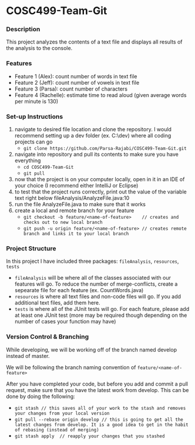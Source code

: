 # COSC499-Team-Git
### Description 
This project analyzes the contents of a text file and displays all results of the analysis to the console.

### Features
- Feature 1 (Alex): count number of words in text file
- Feature 2 (Jeff): count number of vowels in text file
- Feature 3 (Parsa): count number of characters
- Feature 4 (Rachelle): estimate time to read aloud (given average words per minute is 130)

### Set-up Instructions
1. navigate to desired file location and clone the repository. I would recommend setting up a dev folder (ex. C:\dev) where all coding projects can go
	* `git clone https://github.com/Parsa-Rajabi/COSC499-Team-Git.git`
2. navigate into repository and pull its contents to make sure you have everything
	* `cd COSC499-Team-Git`
	* `git pull`
3. now that the project is on your computer locally, open in it in an IDE of your choice (I recommend either IntelliJ or Eclipse)
4. to test that the project runs correctly, print out the value of the variable text right below fileAnalysis/AnalyzeFile.java:10
5. run the file AnalyzeFile.java to make sure that it works
6. create a local and remote branch for your feature
	* `git checkout -b feature/<name-of-feature>	// creates and checks out to new local branch`
	* `git push -u origin feature/<name-of-feature>	// creates remote branch and links it to your local branch`	

### Project Structure
In this project I have included three packages: `fileAnalysis`, `resources`, `tests`
- `fileAnalysis` will be where all of the classes associated with our features will go. To reduce the number of merge-conflicts, create a sepearate file for each feature (ex. CountWords.java)
- `resources` is where all text files  and non-code files will go. If you add additional text files, add them here.
- `tests` is where all of the JUnit tests will go. For each feature, please add at least one JUnit test (more may be required though depending on the number of cases your function may have)

### Version Control & Branching
While developing, we will be working off of the branch named develop instead of master. 

We will be following the branch naming convention of `feature/<name-of-feature>`

After you have completed your code, but before you add and commit a pull request, make sure that you have the latest work from develop. This can be done by doing the following:

* `git stash // this saves all of your work to the stash and removes your changes from your local version`
* `git pull --rebase origin develop	// this is going to get all the latest changes from develop. It is a good idea to get in the habit of rebasing (instead of merging)`
* `git stash apply 	// reapply your changes that you stashed`
